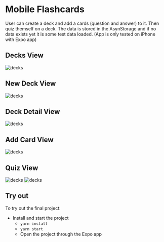 # Mobile Flashcards

User can create a deck and add a cards (question and answer) to it. Then quiz themself on a deck. The data is stored in the AsynStorage and if no data exists yet it is some test data loaded.
(App is only tested on iPhone with Expo app)

## Decks View
![decks](assets/decks.jpg)

## New Deck View
![decks](assets/newDeck.jpg)

## Deck Detail View
![decks](assets/deckDetail.jpg)

## Add Card View
![decks](assets/addCard.jpg)

## Quiz View
![decks](assets/quiz.jpg)
![decks](assets/quizResult.jpg)

## Try out

To try out the final project:

* Install and start the project
    - `yarn install`
    - `yarn start`
    - Open the project through the Expo app
